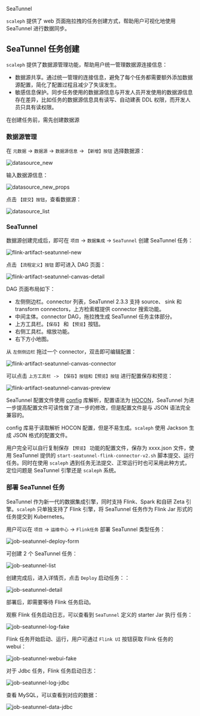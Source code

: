 SeaTunnel

`scaleph` 提供了 web 页面拖拉拽的任务创建方式，帮助用户可视化地使用 SeaTunnel 进行数据同步。

## SeaTunnel 任务创建

`scaleph` 提供了数据源管理功能，帮助用户统一管理数据源连接信息：

- 数据源共享。通过统一管理的连接信息，避免了每个任务都需要额外添加数据源配置，简化了配置过程且减少了失误发生。
- 敏感信息保护。同步任务使用的数据源信息与开发人员开发使用的数据源信息存在差异，比如任务的数据源信息具有读写、自动建表 DDL 权限，而开发人员只具有读权限。

在创建任务前，需先创建数据源

### 数据源管理

在 `元数据` -> `数据源` -> `数据源信息` -> `【新增】按钮` 选择数据源：

![datasource_new](./images/job/datasource_new.png)

输入数据源信息：

![datasource_new_props](./images/job/datasource_new_props.png)

点击 `【提交】按钮`，查看数据源：

![datasource_list](./images/job/datasource_list.png)

### SeaTunnel

数据源创建完成后，即可在 `项目` -> `数据集成` -> `SeaTunnel` 创建 SeaTunnel 任务：

![flink-artifact-seatunnel-new](./images/job/seatunnel/flink-artifact-seatunnel-new.jpg)

点击 `【流程定义】按钮` 即可进入 DAG 页面：

![flink-artifact-seatunnel-canvas-detail](./images/job/seatunnel/flink-artifact-seatunnel-canvas-detail.jpg)

DAG 页面布局如下：

- 左侧侧边栏。connector 列表，SeaTunnel 2.3.3 支持 source、 sink 和 transform connectors，上方检索框提供 connector 搜索功能。
- 中间主体。connector DAG，拖拉拽生成 SeaTunnel 任务主体部分。
- 上方工具栏。`【保存】` 和 `【预览】`按钮。
- 右侧工具栏。缩放功能。
- 右下方小地图。

从 `左侧侧边栏` 拖过一个 connector，双击即可编辑配置：

![flink-artifact-seatunnel-canvas-connector](./images/job/seatunnel/flink-artifact-seatunnel-canvas-connector.jpg)

可以点击 `上方工具栏 -> 【保存】按钮和【预览】按钮` 进行配置保存和预览：

![flink-artifact-seatunnel-canvas-preview](./images/job/seatunnel/flink-artifact-seatunnel-canvas-preview.jpg)

SeaTunnel 配置文件使用 [config](https://github.com/lightbend/config) 库解析，配置语法为 [HOCON](https://github.com/lightbend/config/blob/main/HOCON.md)，SeaTunnel 为进一步提高配置文件可读性做了进一步的修改，但是配置文件是与 JSON 语法完全兼容的。

config 库易于读取解析 HOCON 配置，但是不易生成。`scaleph` 使用 Jackson 生成 JSON 格式的配置文件。

用户完全可以自行复制保存 `【预览】` 功能的配置文件，保存为 xxxx.json 文件，使用 SeaTunnel 提供的 `start-seatunnel-flink-connector-v2.sh` 脚本提交、运行任务。同时在使用 `scaleph` 遇到任务无法提交、正常运行时也可采用此种方式，定位问题是 SeaTunnel 引擎还是 `scaleph` 系统。

### 部署 SeaTunnel 任务

SeaTunnel 作为新一代的数据集成引擎，同时支持 Flink、Spark 和自研 Zeta 引擎。`scaleph` 只单独支持了 Flink 引擎，将 SeaTunnel 任务作为 Flink Jar 形式的任务提交到 Kubernetes。

用户可以在 `项目` -> `运维中心` -> `Flink任务` 部署 SeaTunnel 类型任务：

![job-seatunnel-deploy-form](./images/job/seatunnel/job-seatunnel-deploy-form.jpg)

可创建 2 个 SeaTunnel 任务：

![job-seatunnel-list](./images/job/seatunnel/job-seatunnel-list.jpg)

创建完成后，进入详情页，点击 `Deploy` 启动任务：：

![job-seatunnel-detail](./images/job/seatunnel/job-seatunnel-detail.jpg)

部署后，即需要等待 Flink 任务启动。

观察 Flink 任务启动日志，可以查看到 `SeaTunnel` 定义的 starter Jar 执行 任务：

![job-seatunnel-log-fake](./images/job/seatunnel/job-seatunnel-log-fake.jpg)

Flink 任务开始启动、运行，用户可通过 `Flink UI` 按钮获取 Flink 任务的 webui：

![job-seatunnel-webui-fake](./images/job/seatunnel/job-seatunnel-webui-fake.jpg)

对于 Jdbc 任务，Flink 任务启动日志：

![job-seatunnel-log-jdbc](./images/job/seatunnel/job-seatunnel-log-jdbc.jpg)

查看 MySQL，可以查看到对应的数据：

![job-seatunnel-data-jdbc](./images/job/seatunnel/job-seatunnel-data-jdbc.jpg)
